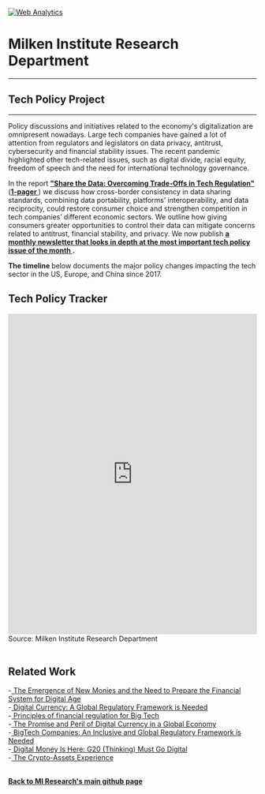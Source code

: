 <br><br>
<head><!-- Global site tag (gtag.js) - Google Analytics -->
<script async src="https://www.googletagmanager.com/gtag/js?id=UA-166686264-2"></script>
<script>
  window.dataLayer = window.dataLayer || [];
  function gtag(){dataLayer.push(arguments);}
  gtag('js', new Date());

  gtag('config', 'UA-166686264-2');
</script>

<!-- Default Statcounter code for Tech regulation
https://miresearch.github.io/Tech-Regulation/ -->
<script type="text/javascript">
var sc_project=12500377; 
var sc_invisible=1; 
var sc_security="8502ecba"; 
var sc_https=1; 
</script>
<script type="text/javascript"
src="https://www.statcounter.com/counter/counter.js"
async></script>
<noscript><div class="statcounter"><a title="Web Analytics"
href="https://statcounter.com/" target="_blank"><img
class="statcounter"
src="https://c.statcounter.com/12500377/0/8502ecba/1/"
alt="Web Analytics"></a></div></noscript>
<!-- End of Statcounter Code -->

</head>

<H1><b>Milken Institute Research Department </b></H1><Hr>

<H2><b> Tech Policy Project</b> </H2> <Hr>

Policy discussions and initiatives related to the economy's digitalization are omnipresent nowadays. Large tech companies have gained a lot of attention from regulators and legislators on data privacy, antitrust, cybersecurity and financial stability issues. The recent pandemic highlighted other tech-related issues, such as digital divide, racial equity, freedom of speech and the need for international technology governance.

In the report <b><a href="https://milkeninstitute.org/reports/share-data-tech-regulation" target="_blank">"Share the Data: Overcoming Trade-Offs in Tech Regulation" </a></b> (<b><a href="https://milkeninstitute.org/sites/default/files/2021-08/2021_1pager_tech%26datawQR.pdf" target="_blank">1-pager </a></b> 
) we discuss how cross-border consistency in data sharing standards, combining data portability, platforms’ interoperability, and data reciprocity, could restore consumer choice and strengthen competition in tech companies’ different economic sectors. We outline how giving consumers greater opportunities to control their data can mitigate concerns related to antitrust, financial stability, and privacy. 
We now publish <b><a href="https://milkeninstitute.org/research-department/international-finance/tech-regulation-tracker" target="_blank">a monthly newsletter that looks in depth at the most important tech policy issue of the month </a>. </b>
  <br>
  
<b>The timeline </b> below documents the major policy changes impacting the tech sector in the US, Europe, and China since 2017. <br>
  
<H2><b>Tech Policy Tracker</b></H2>
<center><iframe src="https://cdn.knightlab.com/libs/timeline3/latest/embed/index.html?source=1VILrv712jmHpwZ5K_T0dDxYw-fzYb023bBTdxqUGo80&font=Default&lang=en&start_at_end=true&initial_zoom=1&height=650" width="100%" height="650" webkitallowfullscreen="" mozallowfullscreen="" allowfullscreen="" frameborder="0"></iframe></center>
Source: Milken Institute Research Department
 
  <br> 

<br>
<H2><b>Related Work </b> </H2>
-<a href="https://www.t20italy.org/2021/08/31/the-emergence-of-new-monies-and-the-need-to-prepare-the-financial-system-for-the-digital-age/" target="_blank"> The Emergence of New Monies and the Need to Prepare the Financial System for Digital Age</a> <br>
-<a href="https://www.peterlang.com/view/9783034342919/9783034342919.00015.xml" target="_blank"> Digital Currency: A Global Regulatory Framework is Needed </a> <br>
-<a href="https://www.orfonline.org/expert-speak/principles-financial-regulation-big-tech/" target="_blank"> Principles of financial regulation for Big Tech </a> <br>
-<a href="https://www.milkenreview.org/articles/the-promise-and-peril-of-digital-currency-in-a-global-economy" target="_blank"> The Promise and Peril of Digital Currency in a Global Economy</a> <br>
-<a href="https://milkeninstitute.org/reports/bigtech-companies-inclusive-and-global-regulatory-framework-needed" target="_blank"> BigTech Companies: An Inclusive and Global Regulatory Framework is Needed</a><br>
-<a href="https://milkeninstitute.org/research-department/g20-t20-initiative/digital-money" target="_blank"> Digital Money Is Here: G20 (Thinking) Must Go Digital</a><br>
-<a href="https://milkeninstitute.org/reports/crypto-assets-experience" target="_blank"> The Crypto-Assets Experience</a><br>
<Br>
  
<a href=" https://miresearch.github.io/About/" target="_blank"> <b>Back to MI Research's main github page</b>  </a>
<br>
<br>
<Bh>
